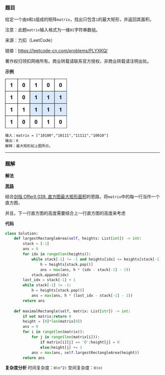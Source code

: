 ### 题目
给定一个由`0`和`1`组成的矩阵`matrix`，找出只包含`1`的最大矩形，并返回其面积。

注意：此题`matrix`输入格式为一维`01`字符串数组。

来源：力扣（LeetCode）

链接：https://leetcode-cn.com/problems/PLYXKQ/

著作权归领扣网络所有。商业转载请联系官方授权，非商业转载请注明出处。

**示例**
<!-- <div align=center> -->
<!-- <img src="..\pic\maximal.jpg" style="zoom:50%;" /> -->
<img src="..\pic\maximal.jpg" style="zoom:50%;" div align=center />

```
输入：matrix = ["10100","10111","11111","10010"]
输出：6
解释：最大矩形如上图所示。
```

------------
### 题解
**解法**

[**思路**](https://leetcode-cn.com/problems/PLYXKQ/solution/jian-zhi-offer-ii-040-ju-zhen-zhong-zui-v3wg2/)

结合[剑指 OfferII 039. 直方图最大矩形面积](剑指OfferII039.直方图最大矩形面积.md)的思路，将`matrix`中的每一行当作一个直方图，

并且，下一行直方图的高度需要结合上一行直方图的高度来考虑

**代码**

```python
class Solution:
    def largestRectangleArea(self, heights: List[int]) -> int:
        stack = [-1]
        ans = 0
        for idx in range(len(heights)):
            while stack[-1] != -1 and heights[idx] <= heights[stack[-1]]:
                h = heights[stack.pop()]
                ans = max(ans, h * (idx - stack[-1] - 1))
            stack.append(idx)
        last_idx = stack[-1] + 1
        while stack[-1] != -1:
            h = heights[stack.pop()]
            ans = max(ans, h * (last_idx - stack[-1] - 1))
        return ans

    def maximalRectangle(self, matrix: List[str]) -> int:
        if not matrix:return 0
        height = [0]*len(matrix[0])
        ans = 0
        for i in range(len(matrix)):
            for j in range(len(matrix[i])):
                if matrix[i][j] == '0':height[j] = 0
                else:height[j] += 1
            ans = max(ans, self.largestRectangleArea(height))
        return ans
```
**复杂度分析**
时间复杂度：`O(n^2)`
空间复杂度：`O(n)`